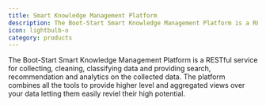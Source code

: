 ```yaml
---
title: Smart Knowledge Management Platform  
description: The Boot-Start Smart Knowledge Management Platform is a RESTful service for collecting, cleaning, classifying data and providing search, recommendation and analytics on the collected data.
icon: lightbulb-o
category: products
---
```

The Boot-Start Smart Knowledge Management Platform is a RESTful service for collecting, cleaning, classifying data and providing search, recommendation and analytics on the collected data. The platform combines all the tools to provide higher level and aggregated views over your data letting them easily reviel their high potential.
